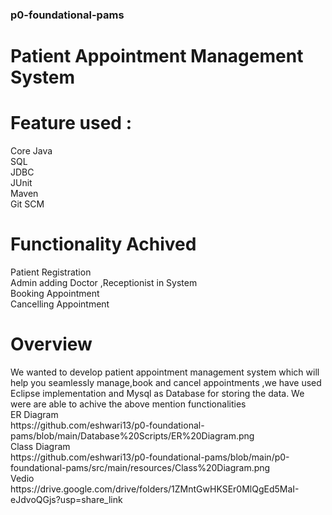 ### p0-foundational-pams ###
# Patient Appointment Management System

# Feature used :
Core Java<br>
SQL<br>
JDBC<br>
JUnit<br>
Maven<br>
Git SCM

# Functionality Achived
Patient Registration<br>
Admin adding Doctor ,Receptionist in System<br>
Booking Appointment<br>
Cancelling Appointment<br>

# Overview 
<p>We wanted to develop patient appointment management system which will help you seamlessly manage,book and cancel appointments ,we have used Eclipse implementation and Mysql as Database for storing the data. We were are able to achive the above mention functionalities <br>
ER Diagram <br> https://github.com/eshwari13/p0-foundational-pams/blob/main/Database%20Scripts/ER%20Diagram.png<br>
Class Diagram <br> https://github.com/eshwari13/p0-foundational-pams/blob/main/p0-foundational-pams/src/main/resources/Class%20Diagram.png<br>
Vedio <br> https://drive.google.com/drive/folders/1ZMntGwHKSEr0MlQgEd5MaI-eJdvoQGjs?usp=share_link
</p>
